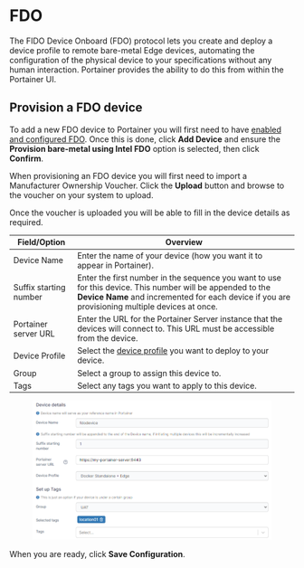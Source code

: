 # FDO

The FIDO Device Onboard (FDO) protocol lets you create and deploy a device profile to remote bare-metal Edge devices, automating the configuration of the physical device to your specifications without any human interaction. Portainer provides the ability to do this from within the Portainer UI.

## Provision a FDO device

To add a new FDO device to Portainer you will first need to have [enabled and configured FDO](../../../admin/settings/edge.md#fdo). Once this is done, click **Add Device** and ensure the **Provision bare-metal using Intel FDO** option is selected, then click **Confirm**.

When provisioning an FDO device you will first need to import a Manufacturer Ownership Voucher. Click the **Upload** button and browse to the voucher on your system to upload.

Once the voucher is uploaded you will be able to fill in the device details as required.

| Field/Option           | Overview                                                                                                                                                                                                      |
| ---------------------- | ------------------------------------------------------------------------------------------------------------------------------------------------------------------------------------------------------------- |
| Device Name            | Enter the name of your device (how you want it to appear in Portainer).                                                                                                                                       |
| Suffix starting number | Enter the first number in the sequence you want to use for this device. This number will be appended to the **Device Name** and incremented for each device if you are provisioning multiple devices at once. |
| Portainer server URL   | Enter the URL for the Portainer Server instance that the devices will connect to. This URL must be accessible from the device.                                                                                |
| Device Profile         | Select the [device profile](../../../admin/settings/edge.md#device-profiles) you want to deploy to your device.                                                                                               |
| Group                  | Select a group to assign this device to.                                                                                                                                                                      |
| Tags                   | Select any tags you want to apply to this device.                                                                                                                                                             |

<figure><img src="../../../.gitbook/assets/2.15-edge-devices-fdo.png" alt=""><figcaption></figcaption></figure>

When you are ready, click **Save Configuration**.
